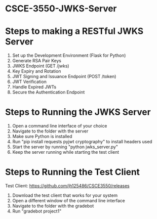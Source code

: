 # CSCE-3550-JWKS-Server

# Steps to making a RESTful JWKS Server
1. Set up the Development Environment (Flask for Python)
2. Generate RSA Pair Keys
3. JWKS Endpoint (GET /jwks)
4. Key Expiry and Rotation
5. JWT Signing and Issuance Endpoint (POST /token)
6. JWT Verification
7. Handle Expired JWTs
8. Secure the Authentication Endpoint

# Steps to Running the JWKS Server
1. Open a command line interface of your choice
2. Navigate to the folder with the server
3. Make sure Python is installed
4. Run "pip install requests pyjwt cryptography" to install headers used
5. Start the server by running "python jwks_server.py"
6. Keep the server running while starting the test client

# Steps to Running the Test Client
Test Client: https://github.com/jh125486/CSCE3550/releases

1. Download the test client that works for your system
2. Open a different window of the command line interface
3. Navigate to the folder with the gradebot
4. Run "gradebot project1"


